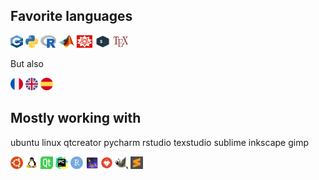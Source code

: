 ## Favorite languages

<img src="icons/cpp.png" width="20" height="20"> <img src="icons/python.png" width="20" height="20"> <img src="icons/r.png" width="25" height="20"> <img src="icons/matlab.png" width="25" height="20"> <img src="icons/mathematica.png" width="25" height="20"> <img src="icons/bash.png" width="25" height="20"> <img src="icons/tex.png" width="25" height="20">  

But also

<img src="icons/france.png" width="20" height="20"> <img src="icons/united-kingdom.png" width="20" height="20"> <img src="icons/spain.png" width="20" height="20">

## Mostly working with

ubuntu linux qtcreator pycharm rstudio texstudio sublime inkscape gimp

<img src="icons/ubuntu.png" width="20" height="20"> <img src="icons/linux.png" width="20" height="20"> <img src="icons/qtcreator.png" width="20" height="20"> <img src="icons/pycharm.png" width="20" height="20"> <img src="icons/rstudio.png" width="20" height="20"> <img src="icons/texstudio.png" width="20" height="20"> <img src="icons/inkscape.png" width="20" height="20"> <img src="icons/gimp.png" width="20" height="20"> <img src="icons/sublime.svg" width="20" height="20">
